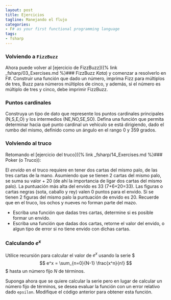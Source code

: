 ```yaml
---
layout: post
title: Ejercicios
tagline: Manejando el flujo
categories: 
- F# as your first functional programming language
tags:
- fsharp
---
```


### Volviendo a `FizzBuzz` 

Ahora puede volver al [ejercicio de FizzBuzz]({% link _fsharp/03_Exercises.md %}### FizzBuzz _Kata_) y comenzar
a resolverlo en F#. Construir una función que dado un número, imprima Fizz para múltiplos de tres, Buzz para números múltiplos de cinco,
y además, si el número es múltiplo de tres y cinco, debe imprimir FizzBuzz.

### Puntos cardinales

Construya un tipo de dato que represente los puntos cardinales principales (N,S,E,O) y los intermedios (NE,NO,SE,SO).
Defina una función que permita determinar hacia qué punto cardinal un vehículo se está dirigiendo, dado el rumbo del mismo,
definido como un ángulo en el rango  0 y 359 grados.

### Volviendo al truco

Retomando el [ejercicio del truco]({% link _fsharp/14_Exercises.md %}### Poker (o Truco)):

El _envido_  en el truco requiere en tener dos cartas del mismo palo, de las tres cartas de la mano. 
Asumiendo que se tienen 2 cartas del mismo palo, se suma su valor + 20 (de ahí la importancia de ligar dos cartas del mismo palo). La puntuación más alta del envido es 33 (7+6+20=33).
Las figuras o cartas negras (sota, caballo y rey) valen 0 puntos para el envido. Si se tienen 2 figuras del mismo palo la puntuación de envido es 20.
Recuerde que en el truco, los ochos y nueves no forman parte del mazo.

- Escriba una función que dadas tres cartas, determine si es posible formar un envido.
- Escriba una función que dadas dos cartas, retorne el valor del envido, o algun tipo de error si no tiene envido con dichas cartas.

### Calculando $e^x$ 

Utilice recursión para calcular el valor de $e^x$  usando la serie
$$$
e^x = \sum_{n=0}{N-1} \frac{x^n}{n!}
$$$
hasta un número fijo $N$ de términos. 

Suponga ahora que se quiere calcular la serie pero en lugar de calcular un número fijo de términos, se desea evaluar la función con un error relativo dado `epsilon`. Modifique
el código anterior para obtener esta función. 
